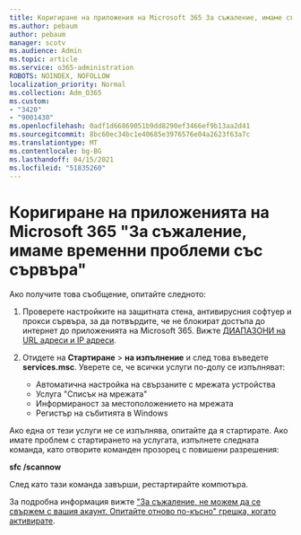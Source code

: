 ```yaml
---
title: Коригиране на приложения на Microsoft 365 За съжаление, имаме съобщение за временни проблеми със сървъра
ms.author: pebaum
author: pebaum
manager: scotv
ms.audience: Admin
ms.topic: article
ms.service: o365-administration
ROBOTS: NOINDEX, NOFOLLOW
localization_priority: Normal
ms.collection: Adm_O365
ms.custom:
- "3420"
- "9001430"
ms.openlocfilehash: 0adf1d66869051b9dd8290ef3466ef9b13aa2d41
ms.sourcegitcommit: 8bc60ec34bc1e40685e3976576e04a2623f63a7c
ms.translationtype: MT
ms.contentlocale: bg-BG
ms.lasthandoff: 04/15/2021
ms.locfileid: "51835260"
---
```

# <a name="fixing-the-microsoft-365-apps-sorry-we-are-having-temporary-server-issues-message"></a>Коригиране на приложенията на Microsoft 365 "За съжаление, имаме временни проблеми със сървъра"

Ако получите това съобщение, опитайте следното:

1. Проверете настройките на защитната стена, антивирусния софтуер и прокси сървъра, за да потвърдите, че не блокират достъпа до интернет до приложенията на Microsoft 365. Вижте [ДИАПАЗОНИ на URL адреси и IP адреси](https://docs.microsoft.com/office365/enterprise/urls-and-ip-address-ranges).

2. Отидете на **Стартиране**  >  **на изпълнение** и след това въведете **services.msc**. Уверете се, че всички услуги по-долу се изпълняват:
    - Автоматична настройка на свързаните с мрежата устройства
    - Услуга "Списък на мрежата"
    - Информираност за местоположението на мрежата
    - Регистър на събитията в Windows

Ако една от тези услуги не се изпълнява, опитайте да я стартирате. Ако имате проблем с стартирането на услугата, изпълнете следната команда, като отворите команден прозорец с повишени разрешения:

**sfc /scannow**

След като тази команда завърши, рестартирайте компютъра.

За подробна информация вижте ["За съжаление, не можем да се свържем с вашия акаунт. Опитайте отново по-късно" грешка, когато активирате](https://docs.microsoft.com/office/troubleshoot/activation-installation/issue-when-activate-office-from-office-365).